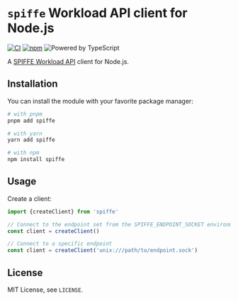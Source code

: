 # `spiffe` Workload API client for Node.js

[![CI](https://github.com/depot/node-spiffe/actions/workflows/ci.yml/badge.svg)](https://github.com/depot/node-spiffe/actions/workflows/ci.yml)
[![npm](https://img.shields.io/npm/v/spiffe.svg)](https://www.npmjs.com/package/spiffe)
![Powered by TypeScript](https://img.shields.io/badge/powered%20by-typescript-blue.svg)

A [SPIFFE Workload API](https://github.com/spiffe/spiffe/blob/main/standards/SPIFFE_Workload_API.md) client for Node.js.

## Installation

You can install the module with your favorite package manager:

```bash
# with pnpm
pnpm add spiffe

# with yarn
yarn add spiffe

# with npm
npm install spiffe
```

## Usage

Create a client:

```typescript
import {createClient} from 'spiffe'

// Connect to the endpoint set from the SPIFFE_ENDPOINT_SOCKET environment variable
const client = createClient()

// Connect to a specific endpoint
const client = createClient('unix:///path/to/endpoint.sock')
```

## License

MIT License, see `LICENSE`.
